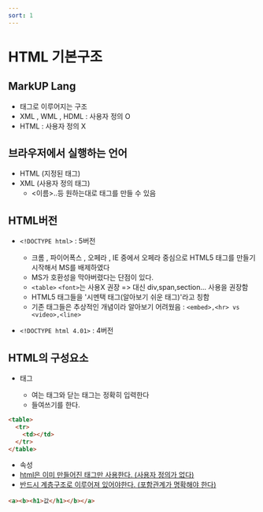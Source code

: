 ```yaml
---
sort: 1
---
```


# HTML 기본구조

## MarkUP Lang
  - 태그로 이루어지는 구조
  - XML , WML , HDML : 사용자 정의 O
  - HTML : 사용자 정의 X

## 브라우저에서 실행하는 언어
- HTML (지정된 태그)
- XML (사용자 정의 태그)
  - <name> <이름>..등 원하는대로 태그를 만들 수 있음


## HTML버전
- ```<!DOCTYPE html>``` : 5버전
  - 크롬 , 파이어폭스 ,  오페라 , IE 중에서 오페라 중심으로 HTML5 태그를 만들기 시작해서 MS를 배제하였다
  - MS가 호환성을 막아버렸다는 단점이 있다.
  - ```<table>``` ```<font>```는 사용X 권장 => 대신 div,span,section... 사용을 권장함
  - HTML5 태그들을 '시멘택 태그(알아보기 쉬운 태그)'라고 칭함
  - 기존 태그들은 추상적인 개념이라 알아보기 어려웠음 : ```<embed>,<hr> vs <video>,<line>```

- ```<!DOCTYPE html 4.01>``` : 4버전


## HTML의 구성요소
- 태그 <a>
  - 여는 태그와 닫는 태그는 정확히 입력한다
  - 들여쓰기를 한다.
  
```html
<table>
  <tr>
    <td></td>
  </tr>
</table>
```

- 속성 <a href="">
- html은 이미 만들어진 태그만 사용한다. (사용자 정의가 없다)
- 반드시 계층구조로 이루어져 있어야한다. (포함관계가 명확해야 한다)

```html
<a><b><h1>값</h1></b></a>
```
